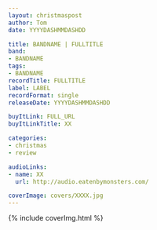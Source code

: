```yaml
---
layout: christmaspost
author: Tom
date: YYYYDASHMMDASHDD

title: BANDNAME | FULLTITLE
band:
- BANDNAME
tags:
- BANDNAME
recordTitle: FULLTITLE
label: LABEL
recordFormat: single
releaseDate: YYYYDASHMMDASHDD

buyItLink: FULL_URL
buyItLinkTitle: XX

categories:
- christmas
- review

audioLinks:
- name: XX
  url: http://audio.eatenbymonsters.com/

coverImage: covers/XXXX.jpg
---
```


<div>{% include coverImg.html %}</div>